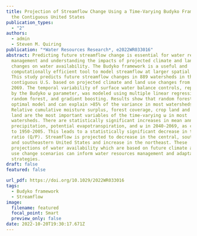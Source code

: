 ```yaml
---
title: Projection of Streamflow Change Using a Time-Varying Budyko Framework in
  the Contiguous United States
publication_types:
  - "2"
authors:
  - admin
  - Steven M. Quiring
publication: "*Water Resources Research*, e2022WR033016"
abstract: Predicting future streamflow change is essential for water resources
  management and understanding the impacts of projected climate and land use
  changes on water availability. The Budyko framework is a useful and
  computationally efficient tool to model streamflow at larger spatial scales.
  This study predicts future streamflow changes in 889 watersheds in the
  contiguous U.S. based on projected climate and land use changes from 2040 to
  2069. The temporal variability of surface water balance controls, represented
  by the Budyko ω parameter, was modeled using multiple linear regression,
  random forest, and gradient boosting. Results show that random forest is the
  optimal model and can explain >85% of the variance in most watersheds.
  Relative cumulative moisture surplus, forest coverage, crop land and urban
  land are the most important variables of the time-varying ω in most
  watersheds. There are statistically significant increases in mean annual
  precipitation, potential evapotranspiration, and ω in 2040-2069, as compared
  to 1950-2005. This leads to a statistically significant decrease in the runoff
  ratio (Q/P). Streamflow is projected to decrease in the central, southwestern,
  and southeastern United States and increase in the northeast. These
  projections of water availability which are based on future climate and land
  use change scenarios can inform water resources management and adaptation
  strategies.
draft: false
featured: false

url_pdf: https://doi.org/10.1029/2022WR033016
tags:
  - Budyko framework
  - Streamflow
image:
  filename: featured
  focal_point: Smart
  preview_only: false
date: 2022-10-20T19:30:17.671Z
---
```

